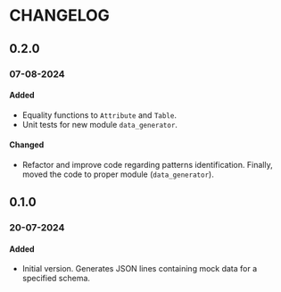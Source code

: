 # CHANGELOG

## 0.2.0
### 07-08-2024

#### Added
- Equality functions to `Attribute` and `Table`.
- Unit tests for new module `data_generator`.

#### Changed
- Refactor and improve code regarding patterns identification.
  Finally, moved the code to proper module (`data_generator`).

## 0.1.0
### 20-07-2024

#### Added
- Initial version. Generates JSON lines containing mock data for a specified schema.

